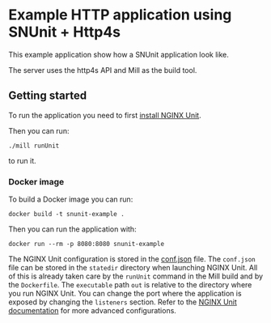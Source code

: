 # Example HTTP application using SNUnit + Http4s

This example application show how a SNUnit application look like.

The server uses the http4s API and Mill as the build tool.

## Getting started

To run the application you need to first [install NGINX Unit](https://unit.nginx.org/installation/).

Then you can run:

```
./mill runUnit
```

to run it.

### Docker image

To build a Docker image you can run:

```
docker build -t snunit-example .
```

Then you can run the application with:

```
docker run --rm -p 8080:8080 snunit-example
```

The NGINX Unit configuration is stored in the [conf.json](./conf.json) file.
The `conf.json` file can be stored in the `statedir` directory when launching NGINX Unit.
All of this is already taken care by the `runUnit` command in the Mill build and by the
`Dockerfile`. The `executable` path `out` is relative to the directory where you run
NGINX Unit. You can change the port where the application is exposed by changing the
`listeners` section. Refer to the [NGINX Unit documentation](https://unit.nginx.org/configuration/) for more advanced configurations.